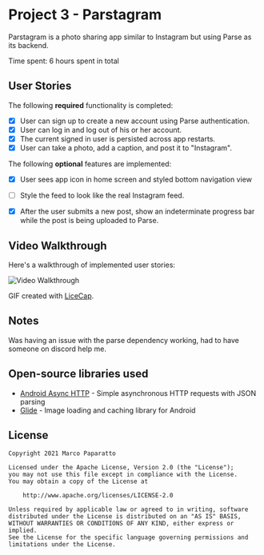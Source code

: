 # Project 3 - Parstagram

Parstagram is a photo sharing app similar to Instagram but using Parse as its backend.

Time spent: 6 hours spent in total

## User Stories

The following **required** functionality is completed:

- [x] User can sign up to create a new account using Parse authentication.
- [x] User can log in and log out of his or her account.
- [x] The current signed in user is persisted across app restarts.
- [x] User can take a photo, add a caption, and post it to "Instagram".

The following **optional** features are implemented:

- [x] User sees app icon in home screen and styled bottom navigation view
- [ ] Style the feed to look like the real Instagram feed.
- [x] After the user submits a new post, show an indeterminate progress bar while the post is being uploaded to Parse.


## Video Walkthrough

Here's a walkthrough of implemented user stories:

<img src='https://i.imgur.com/2ogoSXC.gif' title='Video Walkthrough' width='' alt='Video Walkthrough' />

GIF created with [LiceCap](http://www.cockos.com/licecap/).

## Notes

Was having an issue with the parse dependency working, had to have someone on discord help me. 

## Open-source libraries used

- [Android Async HTTP](https://github.com/codepath/CPAsyncHttpClient) - Simple asynchronous HTTP requests with JSON parsing
- [Glide](https://github.com/bumptech/glide) - Image loading and caching library for Android

## License

    Copyright 2021 Marco Paparatto

    Licensed under the Apache License, Version 2.0 (the "License");
    you may not use this file except in compliance with the License.
    You may obtain a copy of the License at

        http://www.apache.org/licenses/LICENSE-2.0

    Unless required by applicable law or agreed to in writing, software
    distributed under the License is distributed on an "AS IS" BASIS,
    WITHOUT WARRANTIES OR CONDITIONS OF ANY KIND, either express or implied.
    See the License for the specific language governing permissions and
    limitations under the License.
